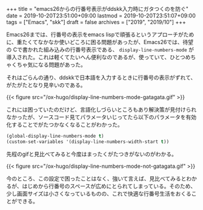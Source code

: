 +++
title = "emacs26からの行番号表示がddskk入力時にガタつくのを防ぐ"
date = 2019-10-20T23:51:00+09:00
lastmod = 2019-10-20T23:51:07+09:00
tags = ["Emacs", "skk"]
draft = false
archives = ["2019", "2019/10"]
+++

Emacs26までは、行番号の表示をemacs lispで頑張るというアプローチがために、重たくてなかなか使いどころに困る問題があったが、Emacs26では、待望の
Cで書かれた組み込みの行番号表示である、 `display-line-numbers-mode` が導入された。これは軽くてたいへん便利なのであるが、使っていて、ひとつめちゃくちゃ気になる問題があった。

それはごらんの通り、ddskkで日本語を入力するときに行番号の表示がずれて、がたがたとなり見辛いのである。

{{< figure src="/ox-hugo/display-line-numbers-mode-gatagata.gif" >}}

これには困っていたのだけど、言語化しづらいところもあり解決策が見付けられなかったが、ソースコード見てパラメータいじってたら以下のパラメータを有効化することでがたつかなくなることがわかった。

```lisp
(global-display-line-numbers-mode t)
(custom-set-variables '(display-line-numbers-width-start t))
```

先程のgifと見比べてみると今度はまったくがたつきがないのがわかる。

{{< figure src="/ox-hugo/display-line-numbers-mode-not-gatagata.gif" >}}

今のところ、この設定で困ったことはなく、強いて言えば、見比べてみるとわかるが、はじめから行番号のスペースが広めにとられてしまっている。そのため、少し画面サイズは小さくなっているものの、これで快適な行番号生活をおくることができる。
